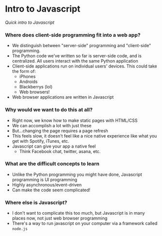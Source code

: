 Intro to Javascript
================

*Quick intro to Javascript*


### Where does client-side programming fit into a web app?

* We distinguish between "server-side" programming and "client-side" programming.
* The Python code we've written so far is server-side code, and is centralized.  All users interact with the same Python application
* Client-side applications run on individual users' devices.  This could take the form of:
  * iPhones
  * Androids
  * Blackberrys (lol)
  * Web browsers!
* Web browser applications are written in Javascript

### Why would we want to do this at all?

* Right now, we know how to make static pages with HTML/CSS
* We can accomplish a lot with just these
* But...changing the page requires a page refresh
* This feels slow, it doesn't feel like a nice native experience like what you get with Spotify, iTunes, etc.
* Javascript can give your app a native feel
  * Think Facebook chat, twitter, asana, etc.

### What are the difficult concepts to learn

* Unlike the Python programming you might have done, Javascript programming is UI programming
* Highly asynchronous/event-driven
* Can make the code seem complicated!

### Where else is Javascript?

* I don't want to complicate this too much, but Javascript is in many places now, not just web browser programming
* There's a way to run javascript on your computer via a framework called `node.js`


